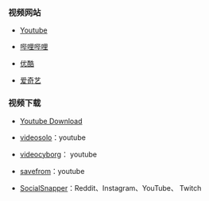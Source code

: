 ### 视频网站

- [Youtube](https://www.youtube.com/)

- [哔哩哔哩](https://www.bilibili.com/)

- [优酷](https://www.youku.com/)

- [爱奇艺](https://www.iqiyi.com/)

### 视频下载

- [Youtube Download](https://youtubedownload.video/index.php#)

- [videosolo](https://www.videosolo.com/online-video-downloader/)：youtube

- [videocyborg](https://videocyborg.com/)： youtube

- [savefrom](https://zh.savefrom.net/)：youtube

- [SocialSnapper](https://socialsnapper.net/)：Reddit、Instagram、YouTube、 Twitch
